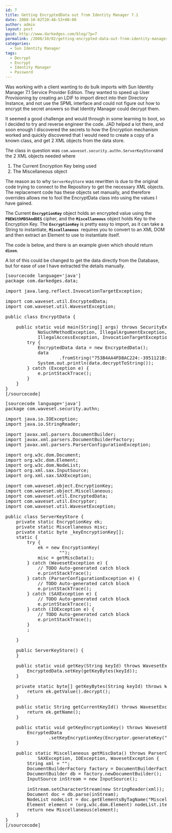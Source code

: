 ```yaml
---
id: 7
title: Getting EncryptedData out from Identity Manager 7.1
date: 2008-10-02T20:48:53+00:00
author: admin
layout: post
guid: http://www.darkedges.com/blog/?p=7
permalink: /2008/10/02/getting-encrypted-data-out-from-identity-manager-71/
categories:
  - Sun Identity Manager
tags:
  - Decrypt
  - Encrypt
  - Identity Manager
  - Password
---
```

Was working with a client wanting to do bulk imports with Sun Identity Manager 7.1 Service Provider Edition. They wanted to speed up User Provisioning by creating an LDIF to import direct into their Directory Instance, and not use the SPML interface and could not figure out how to encrypt the secret answers so that Identity Manager could decrypt them.

<!-- more --> 

It seemed a good challenge and would through in some learning to boot, so I decided to try and reverse engineer the code. JAD helped a lot there, and soon enough I discovered the secrets to how the Encryption mechanism worked and quickly discovered that I would need to create a copy of a known class, and get 2 XML objects from the data store.

The class in question was <code>com.waveset.security.authn.ServerKeyStore</code>and the 2 XML objects needed where
<ol>
	<li>The Current Encryption Key being used</li>
	<li>The Miscellaneous object</li>
</ol>
The reason as to why <code>ServerKeyStore</code> was rewritten is due to the original code trying to connect to the Repository to get the necessary XML objects. The replacement code has these objects set manually, and therefore overrides allows me to fool the EncryptData class into using the values I have gained.

The Current <code><strong>EncryptionKey</strong></code> object holds an encrypted value using the <code><strong>PBEWithMD5AndDES</strong></code> cipher, and the <code><strong>Miscellaneous</strong></code> object holds Key to the Encryption Key. The <code><strong>EncryptionKey</strong></code> is pretty easy to import, as it can take a String to instantiate, <code><strong>Miscellaneous </strong></code>requires you to convert to an XML DOM and then extract an Element to use to instantiate itself.

The code is below, and there is an example given which should return <code><strong>dixon</strong></code>.

A lot of this could be changed to get the data directly from the Database, but for ease of use I have extracted the details manually.
<pre>[sourcecode language='java']
package com.darkedges.data;

import java.lang.reflect.InvocationTargetException;

import com.waveset.util.EncryptedData;
import com.waveset.util.WavesetException;

public class EncryptData {

	public static void main(String[] args) throws SecurityException,
			NoSuchMethodException, IllegalArgumentException,
			IllegalAccessException, InvocationTargetException, WavesetException {
		try {
			EncryptedData data = new EncryptedData();
			data
					.fromString("753B4AA4FD8AC224:-3951121B:11B967AC1B9:-7FFC|5DUTsMglZvA=");
			System.out.println(data.decryptToString());
		} catch (Exception e) {
			e.printStackTrace();
		}
	}
}
[/sourcecode]</pre>
<pre>[sourcecode language='java']
package com.waveset.security.authn;

import java.io.IOException;
import java.io.StringReader;

import javax.xml.parsers.DocumentBuilder;
import javax.xml.parsers.DocumentBuilderFactory;
import javax.xml.parsers.ParserConfigurationException;

import org.w3c.dom.Document;
import org.w3c.dom.Element;
import org.w3c.dom.NodeList;
import org.xml.sax.InputSource;
import org.xml.sax.SAXException;

import com.waveset.object.EncryptionKey;
import com.waveset.object.Miscellaneous;
import com.waveset.util.EncryptedData;
import com.waveset.util.Encryptor;
import com.waveset.util.WavesetException;

public class ServerKeyStore {
	private static EncryptionKey ek;
	private static Miscellaneous misc;
	private static byte _keyEncryptionKey[];
	static {
		try {
			ek = new EncryptionKey(
					"<EncryptionKey id='#ID#753B4AA4FD8AC224:-3951121B:11B967AC1B9:-7FFB' name='753B4AA4FD8AC224:-3951121B:11B967AC1B9:-7FFC' creator='createEncryptionKey' createDate='1218000373579' lastModifier='rencryptServerKeys' lastModDate='1218000373698' lastMod='1' value='PBEWithMD5AndDES|jMY74Tleq2CUf02URabaMBMdrpru31qEhJPpwGHQfD1Wtis0SgsZKcKPWmcdJxBRuaY9fEEogz0='><MemberObjectGroups><ObjectRef type='ObjectGroup' id='#ID#Top' name='Top'/></MemberObjectGroups></EncryptionKey>");
			misc = getMiscData();
		} catch (WavesetException e) {
			// TODO Auto-generated catch block
			e.printStackTrace();
		} catch (ParserConfigurationException e) {
			// TODO Auto-generated catch block
			e.printStackTrace();
		} catch (SAXException e) {
			// TODO Auto-generated catch block
			e.printStackTrace();
		} catch (IOException e) {
			// TODO Auto-generated catch block
			e.printStackTrace();
		}
		;

	}

	public ServerKeyStore() {
	}

	public static void getKey(String keyId) throws WavesetException {
		EncryptedData.setKey(getKeyBytes(keyId));
	}

	private static byte[] getKeyBytes(String keyId) throws WavesetException {
		return ek.getValue().decrypt();
	}

	public static String getCurrentKeyId() throws WavesetException {
		return ek.getName();
	}

	public static void getKeyEncryptionKey() throws WavesetException {
		EncryptedData
				.setKeyEncryptionKey(Encryptor.generateKey("PBEWithMD5AndDES", misc.getData().decryptToString()));
	}

	public static Miscellaneous getMiscData() throws ParserConfigurationException,
			SAXException, IOException, WavesetException {
		String xml = "<Miscellaneous id='#ID#753B4AA4FD8AC224:-3951121B:11B967AC1B9:-7FFA' name='miscData' creator='ServerKeyStore' createDate='1218000373660' lastModifier='ServerKeyStore' lastModDate='1218000373660' miscData='gSeTf4ayE5OJf0dfwzA4dIp0VyBVg6SGW/tVuZme8J+fBBkJrDKsWxe8bTZaV9wtbTsctgGxZhRab9rN6yndEVv7VbmZnvCfVALwAuUtyu7DEkApwCqzACzJzKaqZlOX2AuyG50vWpOaT2v9gt22U7ZuAtvMCAyGQq8iypghsro='><MemberObjectGroups><ObjectRef type='ObjectGroup' name='Top'/></MemberObjectGroups></Miscellaneous>";
		DocumentBuilderFactory factory = DocumentBuilderFactory.newInstance();
		DocumentBuilder db = factory.newDocumentBuilder();
		InputSource inStream = new InputSource();

		inStream.setCharacterStream(new StringReader(xml));
		Document doc = db.parse(inStream);
		NodeList nodeList = doc.getElementsByTagName("Miscellaneous");
		Element element = (org.w3c.dom.Element) nodeList.item(0);
		return new Miscellaneous(element);
	}
}
[/sourcecode]</pre>